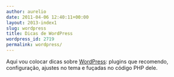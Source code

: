 ```yaml
---
author: aurelio
date: 2011-04-06 12:40:11+00:00
layout: 2013-index1
slug: wordpress
title: Dicas de WordPress
wordpress_id: 2719
permalink: wordpress/
---
```


Aqui vou colocar dicas sobre [WordPress](http://br.wordpress.org/): plugins que recomendo, configuração, ajustes no tema e fuçadas no código PHP dele.

